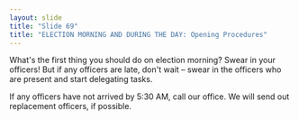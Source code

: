```yaml
---
layout: slide
title: "Slide 69"
title: "ELECTION MORNING AND DURING THE DAY: Opening Procedures"
---
```


What's the first thing you should do on election morning? Swear in your officers! But if any officers are late, don't wait – swear in the officers who are present and start delegating tasks.

If any officers have not arrived by 5:30 AM, call our office. We will send out replacement officers, if possible.
